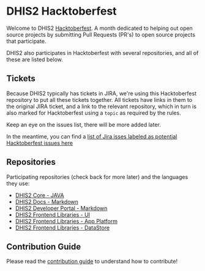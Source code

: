 # DHIS2 Hacktoberfest
Welcome to DHIS2 [Hacktoberfest](https://hacktoberfest.com/). A month dedicated to helping out open source projects by submitting Pull Requests (PR's) to open source projects that participate.

DHIS2 also participates in Hacktoberfest with several repositories, and all of these are listed below. 

## Tickets
Because DHIS2 typically has tickets in JIRA, we're using this Hacktoberfest repository to put all these tickets together. All tickets have links in them to the original JIRA ticket, and a link to the relevant repository, which in turn is also marked for Hacktoberfest using a `topic` as required by the rules.

Keep an eye on the issues list, there will be more added later.

In the meantime, you can find a [list of Jira isses labeled as potential Hacktoberfest issues here](https://dhis2.atlassian.net/issues/?jql=labels%20%3D%20%22hacktoberfest%22)

## Repositories
Participating repositories (check back for more later) and the languages they use:

- [DHIS2 Core - JAVA](https://github.com/dhis2/dhis2-core)
- [DHIS2 Docs - Markdown](https://github.com/dhis2/dhis2-docs)
- [DHIS2 Developer Portal - Markdown](https://github.com/dhis2/developer-portal)
- [DHIS2 Frontend Libraries - UI](https://github.com/dhis2/ui)
- [DHIS2 Frontend Libraries - App Platform](https://github.com/dhis2/app-platform)
- [DHIS2 Frontend Libraries - DataStore](https://github.com/dhis2/app-service-datastore)

## Contribution Guide
Please read the [contribution guide](CONTRIBUTING.md) to understand how to contribute!
